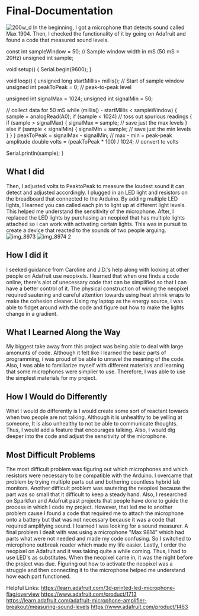 # Final-Documentation
![200w_d](https://cloud.githubusercontent.com/assets/25276044/25725959/e324fa62-30d6-11e7-911d-f9adc68008c6.gif)
 In the beginning, I got a microphone that detects sound called Max 1904. Then, I checked the functionality of it by going on Adafruit and found a code that measured sound levels.
 
 const int sampleWindow = 50; // Sample window width in mS (50 mS = 20Hz)
unsigned int sample;
 
void setup() 
{
   Serial.begin(9600);
}
 
 
void loop() 
{
   unsigned long startMillis= millis();  // Start of sample window
   unsigned int peakToPeak = 0;   // peak-to-peak level
 
   unsigned int signalMax = 1024;
   unsigned int signalMin = 50;
 
   // collect data for 50 mS
   while (millis() - startMillis < sampleWindow)
   {
      sample = analogRead(A0);
      if (sample < 1024)  // toss out spurious readings
      {
         if (sample > signalMax)
         {
            signalMax = sample;  // save just the max levels
         }
         else if (sample < signalMin)
         {
            signalMin = sample;  // save just the min levels
         }
      }
   }
   peakToPeak = signalMax - signalMin;  // max - min = peak-peak amplitude
   double volts = (peakToPeak * 100) / 1024;  // convert to volts
 
   Serial.println(sample);
}
## What I did
Then, I adjusted volts to PeaktoPeak to measure the loudest sound it can detect and adjusted accordingly. I plugged in an LED light and resistors on the breadboard that connected to the Arduino. By adding multiple LED lights, I learned  you can called each pin to light up at different light levels. This helped me understand the sensitivity of the microphone. After, I replaced the LED lights by purchasing an neopixel that has multiple lights attached so I can work with activating certain lights. This was in pursuit to create a device that reacted to the sounds of two people arguing. 
![img_8973](https://cloud.githubusercontent.com/assets/25276044/25725727/240c008a-30d6-11e7-98ab-2bffa94d8046.JPG)
![img_8974 2](https://cloud.githubusercontent.com/assets/25276044/25725737/29a59e16-30d6-11e7-9e97-fae9c73315c3.JPG)


## How I did it
I seeked guidance from Caroline and J.D.'s help along with looking at other people on Adafruit use neopixels. 
I learned that when one finds a code online, there's alot of unecessary code that can be simplified so that I can have a better control of it. 
The physical construction of wiring the neopixel required sautering and careful attention towards using heat shrink wraps to make the cohesion cleaner. Using my laptop as the energy source, i was able to fidget around with the code and figure out how to make the lights change in a gradient. 

## What I Learned Along the Way
My biggest take away from this project was being able to deal with large amonunts of code. Although it felt like I learned the basic parts of programming, i was proud of be able to unravel the meaning of the code. Also, I was able to familiarize myself with different materials and learning that some microphones were simplier to use. Therefore, I was able to use the simplest materials for my project. 

## How I Would do Differently
 What I would do differently is I would create some sort of reactant towards when two people are not talking. Although it is unhealthy to be yelling at someone, It is also unhealthy to not be able to communicate thoughts. Thus, I would add a feature that encourages talking. 
 Also, I would dig deeper into the code and adjust the sensitivity of the microphone. 

## Most Difficult Problems
The most difficult problem was figuring out which microphones and which resistors were necessary to be compatible with the Arduino. I overcame that problem by trying multiple parts out and bothering countless hybrid lab monitors. 
Another difficult problem was sautering the neopixel because the part was so small that it difficult to keep a steady hand. Also, I researched on Sparkfun and Adafruit past projects that people have done to guide the process in which I code my project. 
However, that led me to another problem cause I found a code that required me to attach the microphone onto a battery but that was not necessary because it was a code that required amplifying sound. I learned I was looking for a sound measurer. A final problem I dealt with was using a microphone "Max 9814" which had parts what were not needed and made my code confusing. So I switched to microphone outbreak reader which made my life easier. 
Lastly, I order the neopixel on Adafruit and it was taking quite a while coming. Thus, I had to use LED's as substitutes. When the neopixel came in, it was the night before the project was due. Figuring out how to activate the neopixel was a struggle and then connecting it to the microphone helped me understand how each part functioned.

Helpful Links: https://learn.adafruit.com/3d-printed-led-microphone-flag/overview
https://www.adafruit.com/product/1713
https://learn.adafruit.com/adafruit-microphone-amplifier-breakout/measuring-sound-levels
https://www.adafruit.com/product/1463


